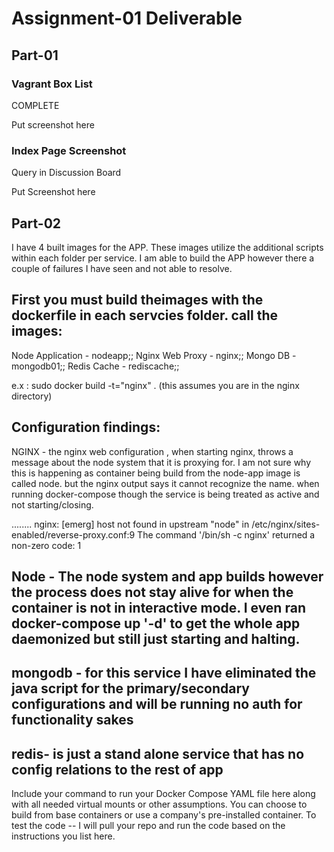 # Assignment-01 Deliverable

## Part-01

### Vagrant Box List

COMPLETE

Put screenshot here

### Index Page Screenshot

Query in Discussion Board

Put Screenshot here

## Part-02

I have 4 built images for the APP. These images utilize the additional scripts within each folder per service. I am able to build the APP however there a couple of failures I have seen and not able to resolve. 

## First you must build theimages with the dockerfile in each servcies folder. call the images:

Node Application - nodeapp;;
Nginx Web Proxy - nginx;;
Mongo DB - mongodb01;;
Redis Cache - rediscache;;

e.x : sudo docker build -t="nginx" .     (this assumes you are in the nginx directory) 

## Configuration findings:

NGINX - the nginx web configuration , when starting nginx, throws a message about the node system that it is proxying for. I am not sure why this is happening as container being build from the node-app image is called node. but the nginx output says it cannot recognize the name. when running docker-compose though the service is being treated as active and not starting/closing.

........
 nginx: [emerg] host not found in upstream "node" in /etc/nginx/sites-enabled/reverse-proxy.conf:9
The command '/bin/sh -c nginx' returned a non-zero code: 1

## Node - The node system and app builds however the process does not stay alive for when the container is not in interactive mode. I even ran docker-compose up '-d' to get the whole app daemonized but still just starting and halting. 

## mongodb - for this service I have eliminated the java script for the primary/secondary configurations and will be running no auth for functionality sakes

## redis- is just a stand alone service that has no config relations to the rest of app

Include your command to run your Docker Compose YAML file here along with all needed virtual mounts or other assumptions.  You can choose to build from base containers or use a company's pre-installed container.  To test the code -- I will pull your repo and run the code based on the instructions you list here.
